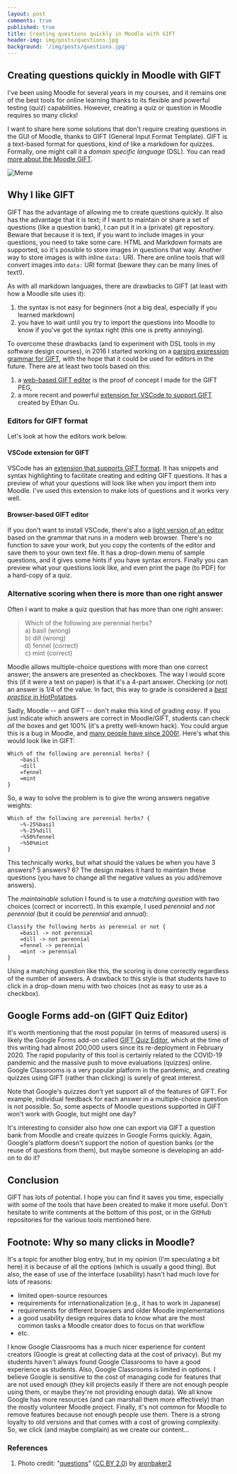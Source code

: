 ```yaml
---
layout: post
comments: true
published: true
title: Creating questions quickly in Moodle with GIFT
header-img: img/posts/questions.jpg
background: '/img/posts/questions.jpg'
---
```


## Creating questions quickly in Moodle with GIFT

I've been using Moodle for several years in my courses, and it remains one of the best tools for online learning thanks to its flexible and powerful testing (quiz) capabilities. 
However, creating a quiz or question in Moodle requires so many clicks!

I want to share here some solutions that don't require creating questions in the GUI of Moodle, thanks to GIFT (General Input Format Template). 
GIFT is a text-based format for questions, kind of like a markdown for quizzes. 
Formally, one might call it a *domain specific language* (DSL).
You can read [more about the Moodle GIFT](https://docs.moodle.org/en/GIFT_format).

![Meme](https://www.plantuml.com/plantuml/svg/ZP5RQy9048NVyoiMN_gK2m6XY1NJc9RYhQZGbq1PDsDSifUmEz9QyRztJQWLMsZtOH_ETsRc33EqI0tkf21JaE1PHWMGA8WzMt5LKqCbkQUiAetUgIBLGXloQ03K1RUuTpKM3MUdHXTa11kw4xY2Tqm4BvK4XOIv3ynFruDMEACII68u5TxDjs6c4VxemGIrbXmyujvrNZHKMMTpDItNfW3pEpk5QCdBbYCqsiPfosR7jHR5MRBy0qWSHOs0BXwzZdVqsbYTFfTbRujOzyAG2UxceI_usb2p3vYM8PUq1FjQXHL0xRiJI9yP_QRyYtZ--hpMFsr-t0rgLHwQczv5GVSuoDKuovvpbIQJQQxwfnLwjz4WcOsSDdbAnsIIBPTaDV-2iQFf8ajM6PdE5rc7K4iIRmYgS9V-1000 "Meme")

## Why I like GIFT

GIFT has the advantage of allowing me to create questions quickly. 
It also has the advantage that it is text; if I want to maintain or share a set of questions (like a question bank), I can put it in a (private) git repository.
Beware that because it is text, if you want to include images in your questions, you need to take some care. 
HTML and Markdown formats are supported, so it's possible to store images in questions that way.
Another way to store images is with inline `data:` URI. 
There are online tools that will convert images into `data:` URI format (beware they can be many lines of text!). 

As with all markdown languages, there are drawbacks to GIFT (at least with how a Moodle site uses it):

1. the syntax is not easy for beginners (not a big deal, especially if you learned markdown)
2. you have to wait until you try to import the questions into Moodle to know if you've got the syntax right (this one is pretty annoying). 

To overcome these drawbacks (and to experiment with DSL tools in my software design courses), in 2016 I started working on a [parsing expression grammar for GIFT](https://github.com/fuhrmanator/GIFT-grammar-PEG.js), with the hope that it could be used for editors in the future. 
There are at least two tools based on this: 

1. a [web-based GIFT editor](https://fuhrmanator.github.io/GIFT-grammar-PEG.js/editor/editor.html) is the proof of concept I made for the GIFT PEG, 
2. a more recent and powerful [extension for VSCode to support GIFT](https://marketplace.visualstudio.com/items?itemName=ethan-ou.vscode-gift-pack&ssr=false#overview) created by Ethan Ou.

### Editors for GIFT format

Let's look at how the editors work below.

#### VSCode extension for GIFT

VSCode has an [extension that supports GIFT format](https://marketplace.visualstudio.com/items?itemName=ethan-ou.vscode-gift-pack&ssr=false#overview). It has snippets and syntax highlighting to facilitate creating and editing GIFT questions. 
It has a preview of what your questions will look like when you import them into Moodle. 
I've used this extension to make lots of questions and it works very well.

#### Browser-based GIFT editor

If you don't want to install VSCode, there's also a [light version of an editor](https://fuhrmanator.github.io/GIFT-grammar-PEG.js/docs/editor/editor.html) based on the grammar that runs in a modern web browser. 
There's no function to save your work, but you copy the contents of the editor and save them to your own text file. 
It has a drop-down menu of sample questions, and it gives some hints if you have syntax errors. Finally you can preview what your questions look like, and even print the page (to PDF) for a hard-copy of a quiz.

### Alternative scoring when there is more than one right answer

Often I want to make a quiz question that has more than one right answer:

> Which of the following are perennial herbs?  
>  a) basil (wrong)  
>  b) dill (wrong)  
>  d) fennel (correct)  
>  c) mint (correct)

Moodle allows multiple-choice questions with more than one correct answer; the answers are presented as checkboxes. The way I would score this (if it were a test on paper) is that it's a 4-part answer. Checking (or not) an answer is 1/4 of the value. In fact, this way to grade is considered a [*best practice* in HotPotatoes](http://hotpot.uvic.ca/howto/msquestion.htm). 

Sadly, Moodle -- and GIFT -- don't make this kind of grading *easy*. 
If you just indicate which answers are correct in Moodle/GIFT, students can check *all* the boxes and get 100% (it's a pretty well-known hack). 
You could argue this is a bug in Moodle, and [many people have since 2006!](https://moodle.org/mod/forum/discuss.php?d=39785). 
Here's what this would look like in GIFT:

```
Which of the following are perennial herbs? {
    ~basil
    ~dill
    =fennel
    =mint
}
```

So, a way to solve the problem is to give the wrong answers negative weights: 

```
Which of the following are perennial herbs? {
    ~%-25%basil
    ~%-25%dill
    ~%50%fennel
    ~%50%mint
}
```

This technically works, but what should the values be when you have 3 answers? 5 answers? 6? 
The design makes it hard to maintain these questions (you have to change all the negative values as you add/remove answers).

The *maintainable* solution I found is to use a *matching question* with two choices (correct or incorrect). 
In this example, I used *perennial* and *not perennial* (but it could be *perennial* and *annual*):
```
Classify the following herbs as perennial or not {
    =basil -> not perennial
    =dill -> not perennial
    =fennel -> perennial
    =mint -> perennial
}
```

Using a matching question like this, the scoring is done correctly regardless of the number of answers. 
A drawback to this style is that students have to click in a drop-down menu with two choices (not as easy to use as a checkbox).

## Google Forms add-on (GIFT Quiz Editor)

It's worth mentioning that the most popular (in terms of measured users) is likely the Google Forms add-on called [GIFT Quiz Editor](https://gsuite.google.com/marketplace/app/gift_quiz_editor/1038395345285), which at the time of this writing had almost 200,000 users since its re-deployment in February 2020.
The rapid popularity of this tool is certainly related to the COVID-19 pandemic and the massive push to move evaluations (quizzes) online. 
Google Classrooms is a very popular platform in the pandemic, and creating quizzes using GIFT (rather than clicking) is surely of great interest.

Note that Google's quizzes don't yet support all of the features of GIFT. 
For example, individual feedback for each answer in a multiple-choice question is not possible.
So, some aspects of Moodle questions supported in GIFT won't work with Google, but might one day?

It's interesting to consider also how one can export via GIFT a question bank from Moodle and create quizzes in Google Forms quickly. 
Again, Google's platform doesn't support the notion of question banks (or the reuse of questions from them), but maybe someone is developing an add-on to do it?

## Conclusion

GIFT has lots of potential. 
I hope you can find it saves you time, especially with some of the tools that have been created to make it more useful.
Don't hesitate to write comments at the bottom of this post, or in the GitHub repositories for the various tools mentioned here.

## Footnote: Why so many clicks in Moodle?

It's a topic for another blog entry, but in my opinion (I'm speculating a bit here) it is because of all the options (which is usually a good thing). 
But also, the ease of use of the interface (usability) hasn't had much love for lots of reasons: 

- limited open-source resources
- requirements for internationalization (e.g., it has to work in Japanese)
- requirements for different browsers and older Moodle implementations
- a good usability design requires data to know what are the most common tasks a Moodle creator does to focus on that workflow
- etc. 

I know Google Classrooms has a much nicer experience for content creators (Google is great at collecting data at the cost of privacy).
But my students haven't always found Google Classrooms to have a good experience as students.
Also, Google Classrooms is limited in options. 
I believe Google is sensitive to the cost of managing code for features that are not used enough (they kill projects easily if there are not enough people using them, or maybe they're not providing enough data). 
We all know Google has more resources (and can marshall them more effectively) than the mostly volunteer Moodle project. 
Finally, it's not common for Moodle to remove features because not enough people use them. 
There is a strong loyalty to old versions and that comes with a cost of growing complexity.
So, we click (and maybe complain) as we create our content...

### References

1. Photo credit: "[questions](https://www.flickr.com/photos/144152028@N08/33888154296/)" ([CC BY 2.0](https://creativecommons.org/licenses/by/2.0/)) by [aronbaker2](https://www.flickr.com/people/144152028@N08/)